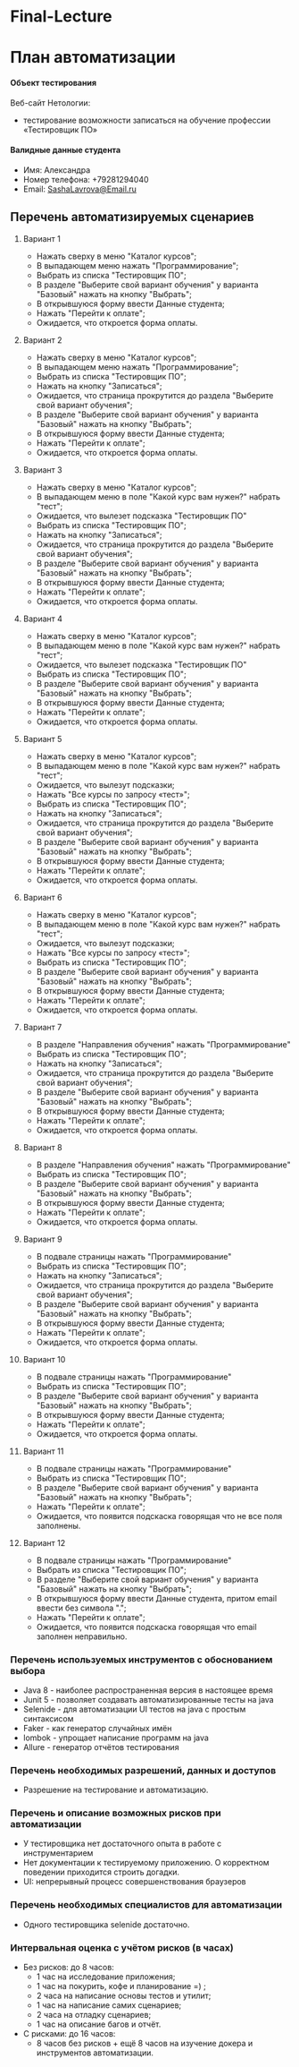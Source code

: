 # Final-Lecture

# План автоматизации

#### Объект тестирования

Веб-сайт Нетологии:
*  тестирование возможности записаться на обучение профессии «Тестировщик ПО»

#### Валидные данные студента
* Имя: Александра
* Номер телефона: +79281294040
* Email: SashaLavrova@Email.ru

## Перечень автоматизируемых сценариев

1. Вариант 1
    * Нажать сверху в меню "Каталог курсов";
    * В выпадающем меню нажать "Программирование";
    * Выбрать из списка "Тестировщик ПО";
    * В разделе "Выберите свой вариант обучения" у варианта "Базовый" нажать на кнопку "Выбрать";
    * В открывшуюся форму ввести Данные студента;
    * Нажать "Перейти к оплате";
    * Ожидается, что откроется форма оплаты.

2. Вариант 2
    * Нажать сверху в меню "Каталог курсов";
    * В выпадающем меню нажать "Программирование";
    * Выбрать из списка "Тестировщик ПО";
    * Нажать на кнопку "Записаться";
    * Ожидается, что страница прокрутится до раздела "Выберите свой вариант обучения";
    * В разделе "Выберите свой вариант обучения" у варианта "Базовый" нажать на кнопку "Выбрать";
    * В открывшуюся форму ввести Данные студента;
    * Нажать "Перейти к оплате";
    * Ожидается, что откроется форма оплаты.

3. Вариант 3
    * Нажать сверху в меню "Каталог курсов";
    * В выпадающем меню в поле "Какой курс вам нужен?" набрать "тест";
    * Ожидается, что вылезет подсказка "Тестировщик ПО"
    * Выбрать из списка "Тестировщик ПО";
    * Нажать на кнопку "Записаться";
    * Ожидается, что страница прокрутится до раздела "Выберите свой вариант обучения";
    * В разделе "Выберите свой вариант обучения" у варианта "Базовый" нажать на кнопку "Выбрать";
    * В открывшуюся форму ввести Данные студента;
    * Нажать "Перейти к оплате";
    * Ожидается, что откроется форма оплаты.

4. Вариант 4
    * Нажать сверху в меню "Каталог курсов";
    * В выпадающем меню в поле "Какой курс вам нужен?" набрать "тест";
    * Ожидается, что вылезет подсказка "Тестировщик ПО"
    * Выбрать из списка "Тестировщик ПО";
    * В разделе "Выберите свой вариант обучения" у варианта "Базовый" нажать на кнопку "Выбрать";
    * В открывшуюся форму ввести Данные студента;
    * Нажать "Перейти к оплате";
    * Ожидается, что откроется форма оплаты.

5. Вариант 5
    * Нажать сверху в меню "Каталог курсов";
    * В выпадающем меню в поле "Какой курс вам нужен?" набрать "тест";
    * Ожидается, что вылезут подсказки;
    * Нажать "Все курсы по запросу «тест»";
    * Выбрать из списка "Тестировщик ПО";
    * Нажать на кнопку "Записаться";
    * Ожидается, что страница прокрутится до раздела "Выберите свой вариант обучения";
    * В разделе "Выберите свой вариант обучения" у варианта "Базовый" нажать на кнопку "Выбрать";
    * В открывшуюся форму ввести Данные студента;
    * Нажать "Перейти к оплате";
    * Ожидается, что откроется форма оплаты.

6. Вариант 6
    * Нажать сверху в меню "Каталог курсов";
    * В выпадающем меню в поле "Какой курс вам нужен?" набрать "тест";
    * Ожидается, что вылезут подсказки;
    * Нажать "Все курсы по запросу «тест»";
    * Выбрать из списка "Тестировщик ПО";
    * В разделе "Выберите свой вариант обучения" у варианта "Базовый" нажать на кнопку "Выбрать";
    * В открывшуюся форму ввести Данные студента;
    * Нажать "Перейти к оплате";
    * Ожидается, что откроется форма оплаты.

7. Вариант 7
    * В разделе "Направления обучения" нажать "Программирование"
    * Выбрать из списка "Тестировщик ПО";
    * Нажать на кнопку "Записаться";
    * Ожидается, что страница прокрутится до раздела "Выберите свой вариант обучения";
    * В разделе "Выберите свой вариант обучения" у варианта "Базовый" нажать на кнопку "Выбрать";
    * В открывшуюся форму ввести Данные студента;
    * Нажать "Перейти к оплате";
    * Ожидается, что откроется форма оплаты.

8. Вариант 8
    * В разделе "Направления обучения" нажать "Программирование"
    * Выбрать из списка "Тестировщик ПО";
    * В разделе "Выберите свой вариант обучения" у варианта "Базовый" нажать на кнопку "Выбрать";
    * В открывшуюся форму ввести Данные студента;
    * Нажать "Перейти к оплате";
    * Ожидается, что откроется форма оплаты.

9. Вариант 9
    * В подвале страницы нажать "Программирование"
    * Выбрать из списка "Тестировщик ПО";
    * Нажать на кнопку "Записаться";
    * Ожидается, что страница прокрутится до раздела "Выберите свой вариант обучения";
    * В разделе "Выберите свой вариант обучения" у варианта "Базовый" нажать на кнопку "Выбрать";
    * В открывшуюся форму ввести Данные студента;
    * Нажать "Перейти к оплате";
    * Ожидается, что откроется форма оплаты.

10. Вариант 10
    * В подвале страницы нажать "Программирование"
    * Выбрать из списка "Тестировщик ПО";
    * В разделе "Выберите свой вариант обучения" у варианта "Базовый" нажать на кнопку "Выбрать";
    * В открывшуюся форму ввести Данные студента;
    * Нажать "Перейти к оплате";
    * Ожидается, что откроется форма оплаты.

11. Вариант 11
    * В подвале страницы нажать "Программирование"
    * Выбрать из списка "Тестировщик ПО";
    * В разделе "Выберите свой вариант обучения" у варианта "Базовый" нажать на кнопку "Выбрать";
    * Нажать "Перейти к оплате";
    * Ожидается, что появится подскаска говорящая что не все поля заполнены.

12. Вариант 12
    * В подвале страницы нажать "Программирование"
    * Выбрать из списка "Тестировщик ПО";
    * В разделе "Выберите свой вариант обучения" у варианта "Базовый" нажать на кнопку "Выбрать";
    * В открывшуюся форму ввести Данные студента, притом email ввести без символа ".";
    * Нажать "Перейти к оплате";
    * Ожидается, что появится подскаска говорящая что email заполнен неправильно.


### Перечень используемых инструментов с обоснованием выбора
* Java 8 - наиболее распространенная версия в настоящее время
* Junit 5 - позволяет создавать автоматизированные тесты на java 
* Selenide - для автоматизации UI тестов на java c простым синтаксисом
* Faker - как генератор случайных имён
* lombok - упрощает написание программ на java
* Allure - генератор отчётов тестирования

### Перечень необходимых разрешений, данных и доступов
* Разрешение на тестирование и автоматизацию.

### Перечень и описание возможных рисков при автоматизации
* У тестировщика нет достаточного опыта в работе с инструментарием 
* Нет документации к тестируемому приложению. О корректном поведении приходится строить догадки.
* UI: непрерывный процесс совершенствования браузеров 

### Перечень необходимых специалистов для автоматизации
* Одного тестировщика selenide достаточно.

### Интервальная оценка с учётом рисков (в часах)
* Без рисков: до 8 часов:
    * 1 час на исследование приложения;
    * 1 час на покурить, кофе и планирование =) ;
    * 2 часа на написание основы тестов и утилит;
    * 1 час на написание самих сценариев;
    * 2 часа на отладку сценариев;
    * 1 час на описание багов и отчёт.  
* С рисками: до 16 часов:
    * 8 часов без рисков + ещё 8 часов на изучение докера и инструментов автоматизации.  
